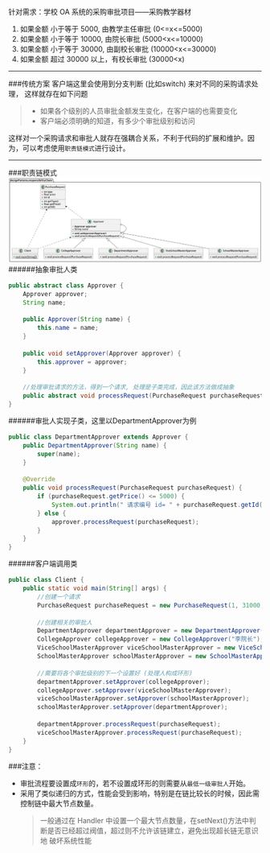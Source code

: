 针对需求：学校 OA 系统的采购审批项目——采购教学器材 
1) 如果金额 小于等于 5000, 由教学主任审批 (0<=x<=5000)
2) 如果金额 小于等于 10000, 由院长审批 (5000<x<=10000) 
3) 如果金额 小于等于 30000, 由副校长审批 (10000<x<=30000) 
4) 如果金额 超过 30000 以上，有校长审批 (30000<x)
---
###传统方案
客户端这里会使用到分支判断 (比如switch) 来对不同的采购请求处理， 这样就存在如下问题   
>- 如果各个级别的人员审批金额发生变化，在客户端的也需要变化 
>- 客户端必须明确的知道，有多少个审批级别和访问  

这样对一个采购请求和审批人就存在强耦合关系，不利于代码的扩展和维护。因为，可以考虑使用`职责链模式`进行设计。

---
###职责链模式
![](responsibilityChainUml.png)
######抽象审批人类
```java
public abstract class Approver { 
    Approver approver;
    String name;
    
    public Approver(String name) {
        this.name = name;
    }
    
    public void setApprover(Approver approver) {
        this.approver = approver;
    }

    //处理审批请求的方法，得到一个请求, 处理是子类完成，因此该方法做成抽象
    public abstract void processRequest(PurchaseRequest purchaseRequest);
}
```

######审批人实现子类，这里以DepartmentApprover为例
```java
public class DepartmentApprover extends Approver { 
    public DepartmentApprover(String name) {
        super(name);
    }
    
    @Override 
    public void processRequest(PurchaseRequest purchaseRequest) {
        if (purchaseRequest.getPrice() <= 5000) {
            System.out.println(" 请求编号 id= " + purchaseRequest.getId() + " 被 " + this.name + " 处理");
        } else {
            approver.processRequest(purchaseRequest);
        }
    }
}
```
######客户端调用类
```java
public class Client {
    public static void main(String[] args) {
        //创建一个请求
        PurchaseRequest purchaseRequest = new PurchaseRequest(1, 31000, 1);

        //创建相关的审批人
        DepartmentApprover departmentApprover = new DepartmentApprover("张主任");
        CollegeApprover collegeApprover = new CollegeApprover("李院长");
        ViceSchoolMasterApprover viceSchoolMasterApprover = new ViceSchoolMasterApprover("王副校");
        SchoolMasterApprover schoolMasterApprover = new SchoolMasterApprover("佟校长");

        //需要将各个审批级别的下一个设置好 (处理人构成环形)
        departmentApprover.setApprover(collegeApprover);
        collegeApprover.setApprover(viceSchoolMasterApprover);
        viceSchoolMasterApprover.setApprover(schoolMasterApprover);
        schoolMasterApprover.setApprover(departmentApprover);

        departmentApprover.processRequest(purchaseRequest);
        viceSchoolMasterApprover.processRequest(purchaseRequest);
    }
}
```
###注意：
- 审批流程要设置成`环形`的，若不设置成环形的则需要从`最低一级审批人`开始。
- 采用了类似递归的方式，性能会受到影响，特别是在链比较长的时候，因此需控制链中最大节点数量。
    >一般通过在 Handler 中设置一个最大节点数量，在setNext()方法中判断是否已经超过阀值，超过则不允许该链建立，避免出现超长链无意识地 破坏系统性能